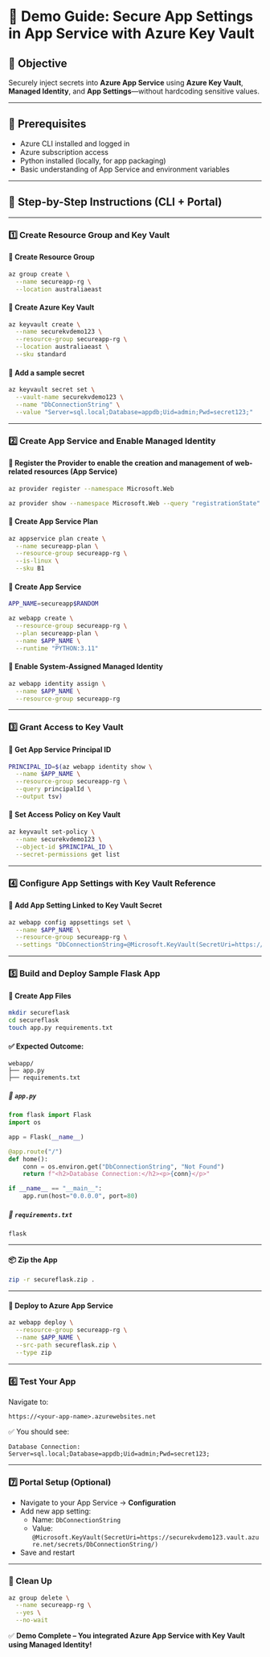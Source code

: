 # 🔐 Demo Guide: Secure App Settings in App Service with Azure Key Vault

## 🎯 Objective

Securely inject secrets into **Azure App Service** using **Azure Key Vault**, **Managed Identity**, and **App Settings**—without hardcoding sensitive values.

---

## 🧭 Prerequisites

- Azure CLI installed and logged in
- Azure subscription access
- Python installed (locally, for app packaging)
- Basic understanding of App Service and environment variables

---

## 👣 Step-by-Step Instructions (CLI + Portal)

---

### 1️⃣ Create Resource Group and Key Vault

#### 🔸 Create Resource Group

```bash
az group create \
  --name secureapp-rg \
  --location australiaeast
```

#### 🔸 Create Azure Key Vault

```bash
az keyvault create \
  --name securekvdemo123 \
  --resource-group secureapp-rg \
  --location australiaeast \
  --sku standard
```

#### 🔸 Add a sample secret

```bash
az keyvault secret set \
  --vault-name securekvdemo123 \
  --name "DbConnectionString" \
  --value "Server=sql.local;Database=appdb;Uid=admin;Pwd=secret123;"
```

---

### 2️⃣ Create App Service and Enable Managed Identity

#### 🔸 Register the Provider to enable the creation and management of web-related resources (App Service) 

```bash
az provider register --namespace Microsoft.Web

az provider show --namespace Microsoft.Web --query "registrationState"
```

#### 🔸 Create App Service Plan

```bash
az appservice plan create \
  --name secureapp-plan \
  --resource-group secureapp-rg \
  --is-linux \
  --sku B1
```

#### 🔸 Create App Service

```bash
APP_NAME=secureapp$RANDOM

az webapp create \
  --resource-group secureapp-rg \
  --plan secureapp-plan \
  --name $APP_NAME \
  --runtime "PYTHON:3.11"
```

#### 🔸 Enable System-Assigned Managed Identity

```bash
az webapp identity assign \
  --name $APP_NAME \
  --resource-group secureapp-rg
```

---

### 3️⃣ Grant Access to Key Vault

#### 🔸 Get App Service Principal ID

```bash
PRINCIPAL_ID=$(az webapp identity show \
  --name $APP_NAME \
  --resource-group secureapp-rg \
  --query principalId \
  --output tsv)
```

#### 🔸 Set Access Policy on Key Vault

```bash
az keyvault set-policy \
  --name securekvdemo123 \
  --object-id $PRINCIPAL_ID \
  --secret-permissions get list
```

---

### 4️⃣ Configure App Settings with Key Vault Reference

#### 🔸 Add App Setting Linked to Key Vault Secret

```bash
az webapp config appsettings set \
  --name $APP_NAME \
  --resource-group secureapp-rg \
  --settings "DbConnectionString=@Microsoft.KeyVault(SecretUri=https://securekvdemo123.vault.azure.net/secrets/DbConnectionString/)"
```

---

### 5️⃣ Build and Deploy Sample Flask App

#### 📁 Create App Files

```bash
mkdir secureflask
cd secureflask
touch app.py requirements.txt
```

#### ✅ Expected Outcome:

```
webapp/
├── app.py
├── requirements.txt
```

##### 🔹 `app.py`

```python
from flask import Flask
import os

app = Flask(__name__)

@app.route("/")
def home():
    conn = os.environ.get("DbConnectionString", "Not Found")
    return f"<h2>Database Connection:</h2><p>{conn}</p>"

if __name__ == "__main__":
    app.run(host="0.0.0.0", port=80)
```

##### 🔹 `requirements.txt`

```
flask
```

---

#### 📦 Zip the App

```bash
zip -r secureflask.zip .
```

---

#### 🚀 Deploy to Azure App Service

```bash
az webapp deploy \
  --resource-group secureapp-rg \
  --name $APP_NAME \
  --src-path secureflask.zip \
  --type zip
```

---

### 6️⃣ Test Your App

Navigate to:

```
https://<your-app-name>.azurewebsites.net
```

✅ You should see:

```
Database Connection:
Server=sql.local;Database=appdb;Uid=admin;Pwd=secret123;
```

---

### 7️⃣ Portal Setup (Optional)

- Navigate to your App Service → **Configuration**
- Add new app setting:
  - Name: `DbConnectionString`
  - Value: `@Microsoft.KeyVault(SecretUri=https://securekvdemo123.vault.azure.net/secrets/DbConnectionString/)`
- Save and restart

---

### 🧼 Clean Up

```bash
az group delete \
  --name secureapp-rg \
  --yes \
  --no-wait
```

✅ **Demo Complete – You integrated Azure App Service with Key Vault using Managed Identity!**
